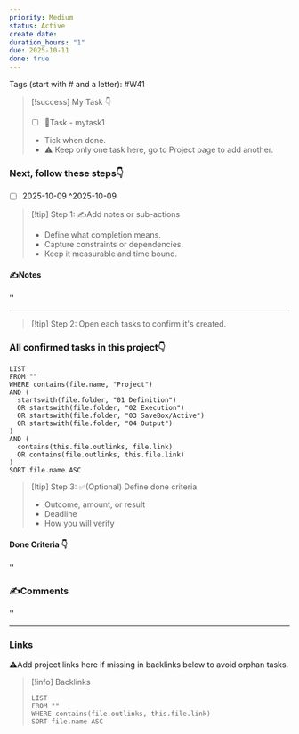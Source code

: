 ```yaml
---
priority: Medium
status: Active
create date:
duration_hours: "1"
due: 2025-10-11
done: true
---
```

Tags (start with # and a letter): #W41

> [!success] My Task 👇
> - [ ] 📌Task - mytask1
>
> - Tick when done.
> - ⚠️ Keep only one task here, go to Project page to add another.


### Next, follow these steps👇
- [ ] 2025-10-09 ^2025-10-09
> [!tip] Step 1: ✍️Add notes or sub-actions  
> - Define what completion means.  
> - Capture constraints or dependencies.  
> - Keep it measurable and time bound.  

#### ✍️Notes  
''
___

> [!tip] Step 2: Open each tasks to confirm it's created.

### All confirmed tasks in this project👇
~~~dataview
LIST
FROM ""
WHERE contains(file.name, "Project")
AND (
  startswith(file.folder, "01 Definition")
  OR startswith(file.folder, "02 Execution")
  OR startswith(file.folder, "03 SaveBox/Active")
  OR startswith(file.folder, "04 Output")
)
AND (
  contains(this.file.outlinks, file.link)
  OR contains(file.outlinks, this.file.link)
)
SORT file.name ASC
~~~

> [!tip] Step 3: ✅(Optional) Define done criteria  
> - Outcome, amount, or result  
> - Deadline  
> - How you will verify  

#### Done Criteria 👇
''
### ✍️Comments  
''
___

### Links  
⚠️Add project links here if missing in backlinks below to avoid orphan tasks.  

> [!info] Backlinks  
> ```dataview
> LIST
> FROM ""
> WHERE contains(file.outlinks, this.file.link)
> SORT file.name ASC
> ```

